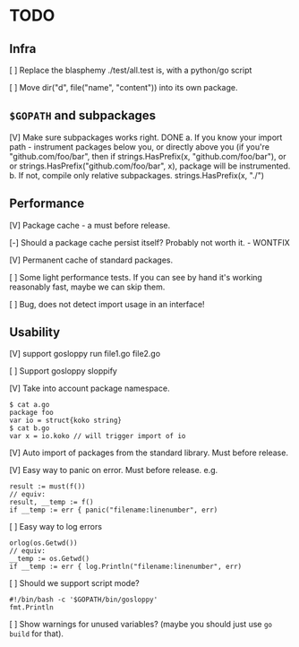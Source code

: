 # TODO

## Infra

[ ] Replace the blasphemy ./test/all.test is, with a python/go script

[ ] Move dir("d", file("name", "content")) into its own package.

## `$GOPATH` and subpackages

[V] Make sure subpackages works right. DONE
    a. If you know your import path - instrument packages below you, or directly above you
       (if you're "github.com/foo/bar", then if strings.HasPrefix(x, "github.com/foo/bar"), or
       or strings.HasPrefix("github.com/foo/bar", x), package will be instrumented.
    b. If not, compile only relative subpackages. strings.HasPrefix(x, "./")

## Performance

[V] Package cache - a must before release.

[-] Should a package cache persist itself? Probably not worth it. - WONTFIX

[V] Permanent cache of standard packages.

[ ] Some light performance tests. If you can see by hand it's working reasonably fast, maybe we can skip them.

[ ] Bug, does not detect import usage in an interface!

## Usability

[V] support gosloppy run file1.go file2.go

[ ] Support gosloppy sloppify

[V] Take into account package namespace.

    $ cat a.go
    package foo
    var io = struct{koko string}
    $ cat b.go
    var x = io.koko // will trigger import of io

[V] Auto import of packages from the standard library. Must before release.

[V] Easy way to panic on error. Must before release. e.g.

    result := must(f())
    // equiv:
    result, __temp := f()
    if __temp := err { panic("filename:linenumber", err)
   
[ ] Easy way to log errors

    orlog(os.Getwd())
    // equiv:
    __temp := os.Getwd()
    if __temp := err { log.Println("filename:linenumber", err)

[ ] Should we support script mode?

    #!/bin/bash -c '$GOPATH/bin/gosloppy'
    fmt.Println
    
[ ] Show warnings for unused variables? (maybe you should just use `go build` for that).
